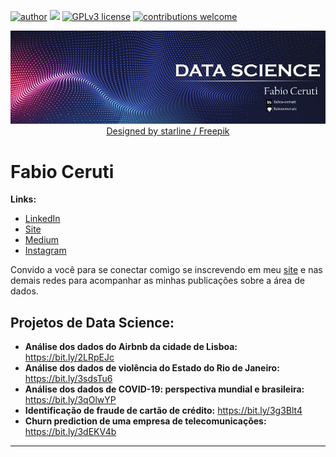 [![author](https://img.shields.io/badge/author-fabiocceruti-red.svg)](https://www.linkedin.com/in/fabio-corr%C3%AAa-ceruti-32ab704b/) [![](https://img.shields.io/badge/python-3.7+-blue.svg)](https://www.python.org/downloads/release/python-365/) [![GPLv3 license](https://img.shields.io/badge/License-GPLv3-blue.svg)](http://perso.crans.org/besson/LICENSE.html) [![contributions welcome](https://img.shields.io/badge/contributions-welcome-brightgreen.svg?style=flat)](https://github.com/carlosfab/data_science/issues)

<p align="center">
  <img src="Banner_Principal_Ajustado.png" >
  <a href="http://www.freepik.com">Designed by starline / Freepik</a>
</p>

# Fabio Ceruti

**Links:**
* [LinkedIn](https://www.linkedin.com/in/fabio-corr%C3%AAa-ceruti-32ab704b/)
* [Site](https://fabioceruti.tech/)
* [Medium](https://fabiocceruti.medium.com/)
* [Instagram](https://www.instagram.com/fabio_cceruti/)

Convido a você para se conectar comigo se inscrevendo em meu [site](https://fabioceruti.tech/) e nas demais redes para acompanhar as minhas publicações sobre a área de dados.

## Projetos de Data Science:

* **Análise dos dados do Airbnb da cidade de Lisboa:** https://bit.ly/2LRpEJc
* **Análise dos dados de violência do Estado do Rio de Janeiro:** https://bit.ly/3sdsTu6
* **Análise dos dados de COVID-19: perspectiva mundial e brasileira:** https://bit.ly/3qOlwYP
* **Identificação de fraude de cartão de crédito:** https://bit.ly/3g3Blt4
* **Churn prediction de uma empresa de telecomunicações:** https://bit.ly/3dEKV4b


---




